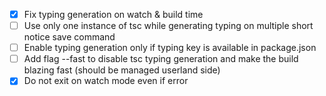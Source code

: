-   [x] Fix typing generation on watch & build time
-   [ ] Use only one instance of tsc while generating typing on multiple short notice save command
-   [ ] Enable typing generation only if typing key is available in package.json
-   [ ] Add flag --fast to disable tsc typing generation and make the build blazing fast (should be managed userland side)
-   [x] Do not exit on watch mode even if error
